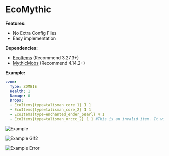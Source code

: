 # EcoMythic

**Features:**
- No Extra Config Files
- Easy implementation

**Dependencies:**
- [EcoItems](https://github.com/Auxilor/EcoItems) (Recommend 3.27.3+)
- [MythicMobs](https://mythiccraft.io/index.php?ewr-porta/) (Recommend 4.14.2+)

**Example:**
```yaml
zzom:
  Type: ZOMBIE
  Health: 1
  Damage: 0
  Drops:
  - EcoItems{type=talisman_core_1} 1 1
  - EcoItems{type=talisman_core_2} 1 1
  - EcoItems{type=enchanted_ender_pearl} 4 1
  - EcoItems{type=talisman_orccc_2} 1 1 #This is an invalid item. It will warn you if you put an item that isn't a valid EcoItem.
```

![Example](https://i.imgur.com/aXKs8UP.gif)

![Example Gif2](https://i.imgur.com/2csR4IF.gif)

![Example Error](https://i.imgur.com/NG7HOyy.png)
